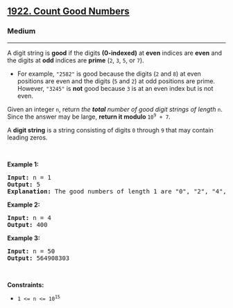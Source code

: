 <h2><a href="https://leetcode.com/problems/count-good-numbers/?envType=daily-question&envId=2025-09-09">1922. Count Good Numbers</a></h2><h3>Medium</h3><hr><p>A digit string is <strong>good</strong> if the digits <strong>(0-indexed)</strong> at <strong>even</strong> indices are <strong>even</strong> and the digits at <strong>odd</strong> indices are <strong>prime</strong> (<code>2</code>, <code>3</code>, <code>5</code>, or <code>7</code>).</p>

<ul>
	<li>For example, <code>&quot;2582&quot;</code> is good because the digits (<code>2</code> and <code>8</code>) at even positions are even and the digits (<code>5</code> and <code>2</code>) at odd positions are prime. However, <code>&quot;3245&quot;</code> is <strong>not</strong> good because <code>3</code> is at an even index but is not even.</li>
</ul>

<p>Given an integer <code>n</code>, return <em>the <strong>total</strong> number of good digit strings of length </em><code>n</code>. Since the answer may be large, <strong>return it modulo </strong><code>10<sup>9</sup> + 7</code>.</p>

<p>A <strong>digit string</strong> is a string consisting of digits <code>0</code> through <code>9</code> that may contain leading zeros.</p>

<p>&nbsp;</p>
<p><strong class="example">Example 1:</strong></p>

<pre>
<strong>Input:</strong> n = 1
<strong>Output:</strong> 5
<strong>Explanation:</strong> The good numbers of length 1 are &quot;0&quot;, &quot;2&quot;, &quot;4&quot;, &quot;6&quot;, &quot;8&quot;.
</pre>

<p><strong class="example">Example 2:</strong></p>

<pre>
<strong>Input:</strong> n = 4
<strong>Output:</strong> 400
</pre>

<p><strong class="example">Example 3:</strong></p>

<pre>
<strong>Input:</strong> n = 50
<strong>Output:</strong> 564908303
</pre>

<p>&nbsp;</p>
<p><strong>Constraints:</strong></p>

<ul>
	<li><code>1 &lt;= n &lt;= 10<sup>15</sup></code></li>
</ul>

